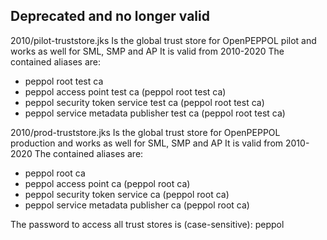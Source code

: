 ## Deprecated and no longer valid

2010/pilot-truststore.jks 
  Is the global trust store for OpenPEPPOL pilot and works as well for SML, SMP and AP 
  It is valid from 2010-2020
  The contained aliases are:
  * peppol root test ca
  * peppol access point test ca (peppol root test ca)
  * peppol security token service test ca (peppol root test ca)
  * peppol service metadata publisher test ca (peppol root test ca)

2010/prod-truststore.jks 
  Is the global trust store for OpenPEPPOL production and works as well for SML, SMP and AP
  It is valid from 2010-2020
  The contained aliases are:
  * peppol root ca
  * peppol access point ca (peppol root ca)
  * peppol security token service ca (peppol root ca)
  * peppol service metadata publisher ca (peppol root ca)

The password to access all trust stores is (case-sensitive):
peppol
